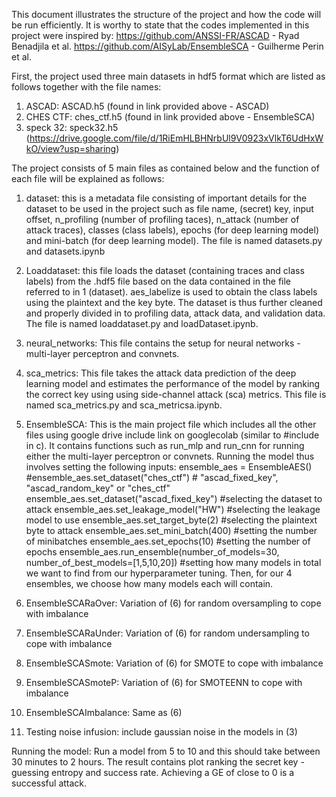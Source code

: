 This document illustrates the structure of the project and how the code will be run efficiently.
It is worthy to state that the codes implemented in this project were inspired by:
https://github.com/ANSSI-FR/ASCAD - Ryad Benadjila et al.
https://github.com/AISyLab/EnsembleSCA - Guilherme Perin et al.

First, the project used three main datasets in hdf5 format which are listed as follows together with the file names:
1. ASCAD: ASCAD.h5 (found in link provided above - ASCAD)
2. CHES CTF: ches_ctf.h5 (found in link provided above - EnsembleSCA)
3. speck 32: speck32.h5 (https://drive.google.com/file/d/1RiEmHLBHNrbUl9V0923xVlkT6UdHxWkO/view?usp=sharing)

The project consists of 5 main files as contained below and the function of each file will be explained as follows:

1. dataset: this is a metadata file consisting of important details for the dataset to be used in the project 
such as file name, (secret) key, input offset, n_profiling (number of profiling taces), n_attack (number of attack traces),
classes (class labels), epochs (for deep learning model) and mini-batch (for deep learning model). The file is named 
datasets.py and datasets.ipynb 

2. Loaddataset: this file loads the dataset (containing traces and class labels) from the .hdf5 file based on the data 
contained in the file referred to in 1 (dataset). aes_labelize is used to obtain the class labels using the plaintext and
the key byte. The dataset is thus further cleaned and properly divided in to profiling data, attack data, and validation data.
The file is named loaddataset.py and loadDataset.ipynb.

3. neural_networks: This file contains the setup for neural networks - multi-layer perceptron and convnets.
4. sca_metrics: This file takes the attack data prediction of the deep learning model and estimates the performance of the
model by ranking the correct key using using side-channel attack (sca) metrics. This file is named sca_metrics.py and sca_metricsa.ipynb.

5. EnsembleSCA: This is the main project file which includes all the other files using google drive include link on 
googlecolab (similar to #include in c). It contains functions such as run_mlp and run_cnn for running either the multi-layer 
perceptron or convnets. Running the model thus involves setting the following inputs:
	ensemble_aes = EnsembleAES()
	#ensemble_aes.set_dataset("ches_ctf")  # "ascad_fixed_key", "ascad_random_key" or "ches_ctf"
	ensemble_aes.set_dataset("ascad_fixed_key")  #selecting the dataset to attack
	ensemble_aes.set_leakage_model("HW") #selecting the leakage model to use
	ensemble_aes.set_target_byte(2) #selecting the plaintext byte to attack
	ensemble_aes.set_mini_batch(400) #setting the number of minibatches
	ensemble_aes.set_epochs(10) #setting the number of epochs
	ensemble_aes.run_ensemble(number_of_models=30, number_of_best_models=[1,5,10,20]) #setting how many models in total
	we want to find from our hyperparameter tuning. Then, for our 4 ensembles, we choose how many models each will 
	contain.

6. EnsembleSCARaOver: Variation of (6) for random oversampling to cope with imbalance
7. EnsembleSCARaUnder: Variation of (6) for random undersampling to cope with imbalance
8. EnsembleSCASmote: Variation of (6) for SMOTE to cope with imbalance
9. EnsembleSCASmoteP: Variation of (6) for SMOTEENN to cope with imbalance
10. EnsembleSCAImbalance: Same as (6)
11. Testing noise infusion: include gaussian noise in the models in (3)

Running the model: Run a model from 5 to 10 and this should take between 30 minutes to 2 hours. The result contains plot
ranking the secret key - guessing entropy and success rate. Achieving a GE of close to 0 is a successful attack.
